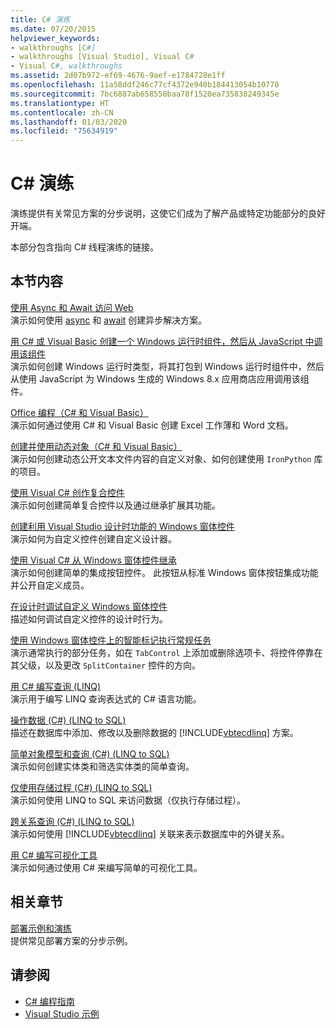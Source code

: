 ```yaml
---
title: C# 演练
ms.date: 07/20/2015
helpviewer_keywords:
- walkthroughs [C#]
- walkthroughs [Visual Studio], Visual C#
- Visual C#, walkthroughs
ms.assetid: 2d07b972-ef69-4676-9aef-e1784728e1ff
ms.openlocfilehash: 11a58ddf246c77cf4372e940b184413054b10778
ms.sourcegitcommit: 7bc6887ab658550baa78f1520ea735838249345e
ms.translationtype: HT
ms.contentlocale: zh-CN
ms.lasthandoff: 01/03/2020
ms.locfileid: "75634919"
---
```

# <a name="c-walkthroughs"></a>C# 演练
演练提供有关常见方案的分步说明，这使它们成为了解产品或特定功能部分的良好开端。  
  
 本部分包含指向 C# 线程演练的链接。  
  
## <a name="in-this-section"></a>本节内容  

 [使用 Async 和 Await 访问 Web](./programming-guide/concepts/async/walkthrough-accessing-the-web-by-using-async-and-await.md)  
 演示如何使用 [async](./language-reference/keywords/async.md) 和 [await](./language-reference/operators/await.md) 创建异步解决方案。  
  
 [用 C# 或 Visual Basic 创建一个 Windows 运行时组件，然后从 JavaScript 中调用该组件](/windows/uwp/winrt-components/walkthrough-creating-a-simple-windows-runtime-component-and-calling-it-from-javascript)  
 演示如何创建 Windows 运行时类型，将其打包到 Windows 运行时组件中，然后从使用 JavaScript 为 Windows 生成的 Windows 8.x 应用商店应用调用该组件。  
  
 [Office 编程（C# 和 Visual Basic）](./programming-guide/interop/walkthrough-office-programming.md)  
 演示如何通过使用 C# 和 Visual Basic 创建 Excel 工作薄和 Word 文档。  
  
 [创建并使用动态对象（C# 和 Visual Basic）](./programming-guide/types/walkthrough-creating-and-using-dynamic-objects.md)  
 演示如何创建动态公开文本文件内容的自定义对象、如何创建使用 `IronPython` 库的项目。  
   
 [使用 Visual C# 创作复合控件](../framework/winforms/controls/walkthrough-authoring-a-composite-control-with-visual-csharp.md)  
 演示如何创建简单复合控件以及通过继承扩展其功能。  
  
 [创建利用 Visual Studio 设计时功能的 Windows 窗体控件](../framework/winforms/controls/creating-a-wf-control-design-time-features.md)  
 演示如何为自定义控件创建自定义设计器。  
  
 [使用 Visual C# 从 Windows 窗体控件继承](../framework/winforms/controls/walkthrough-inheriting-from-a-windows-forms-control-with-visual-csharp.md)  
 演示如何创建简单的集成按钮控件。 此按钮从标准 Windows 窗体按钮集成功能并公开自定义成员。  
  
 [在设计时调试自定义 Windows 窗体控件](../framework/winforms/controls/walkthrough-debugging-custom-windows-forms-controls-at-design-time.md)  
 描述如何调试自定义控件的设计时行为。

 [使用 Windows 窗体控件上的智能标记执行常规任务](../framework/winforms/controls/performing-common-tasks-using-smart-tags-on-wf-controls.md)  
 演示通常执行的部分任务，如在 `TabControl` 上添加或删除选项卡、将控件停靠在其父级，以及更改 `SplitContainer` 控件的方向。  
  
 [用 C# 编写查询 (LINQ)](./programming-guide/concepts/linq/walkthrough-writing-queries-linq.md)  
 演示用于编写 LINQ 查询表达式的 C# 语言功能。  
  
 [操作数据 (C#) (LINQ to SQL)](../framework/data/adonet/sql/linq/walkthrough-manipulating-data-csharp.md)  
 描述在数据库中添加、修改以及删除数据的 [!INCLUDE[vbtecdlinq](~/includes/vbtecdlinq-md.md)] 方案。  
  
 [简单对象模型和查询 (C#) (LINQ to SQL)](../framework/data/adonet/sql/linq/walkthrough-simple-object-model-and-query-csharp.md)  
 演示如何创建实体类和筛选实体类的简单查询。  
  
 [仅使用存储过程 (C#) (LINQ to SQL)](../framework/data/adonet/sql/linq/walkthrough-using-only-stored-procedures-csharp.md)  
 演示如何使用 LINQ to SQL 来访问数据（仅执行存储过程）。  
  
 [跨关系查询 (C#) (LINQ to SQL)](../framework/data/adonet/sql/linq/walkthrough-querying-across-relationships-csharp.md)  
 演示如何使用 [!INCLUDE[vbtecdlinq](~/includes/vbtecdlinq-md.md)] 关联来表示数据库中的外键关系。  

 [用 C# 编写可视化工具](/visualstudio/debugger/walkthrough-writing-a-visualizer-in-csharp)  
 演示如何通过使用 C# 来编写简单的可视化工具。  
  
## <a name="related-sections"></a>相关章节  
 [部署示例和演练](/visualstudio/deployment/clickonce-deployment-samples-and-walkthroughs)  
 提供常见部署方案的分步示例。  
  
## <a name="see-also"></a>请参阅

- [C# 编程指南](./programming-guide/index.md)
- [Visual Studio 示例](/visualstudio/ide/visual-studio-ide)
